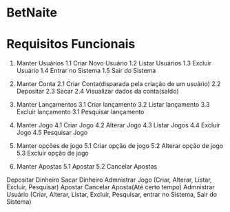 # BetNaite



# Requisitos Funcionais

1. Manter Usuários
    1.1 Criar Novo Usuário
    1.2 Listar Usuários
    1.3 Excluir Usuário
    1.4 Entrar no Sistema
    1.5 Sair do Sistema

2. Manter Conta
    2.1 Criar Conta(disparada pela criação de um usuário)
    2.2 Depositar
    2.3 Sacar
    2.4 Visualizar dados da conta(saldo)

3. Manter Lançamentos
    3.1 Criar lançamento
    3.2 Listar lançamento
    3.3 Excluir lançamento
    3.1 Pesquisar lançamento

4. Manter Jogo
    4.1 Criar Jogo
    4.2 Alterar Jogo
    4.3 Listar Jogos
    4.4 Excluir Jogo
    4.5 Pesquisar Jogo

5. Manter opções de jogo
    5.1 Criar opção de jogo
    5.2 Alterar opção de jogo
    5.3 Excluir opção de jogo

5. Manter Apostas
    5.1 Apostar
    5.2 Cancelar Apostas


Depositar Dinheiro
Sacar Dinheiro
Admnistrar Jogo (Criar, Alterar, Listar, Excluir, Pesquisar)
Apostar
Cancelar Aposta(Até certo tempo)
Admnistrar Usuário (Criar, Alterar, Listar, Excluir, Pesquisar, entrar no Sistema, Sair do Sistema)

